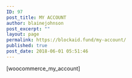 ```yaml
---
ID: 97
post_title: MY ACCOUNT
author: blainejohnson
post_excerpt: ""
layout: page
permalink: https://blockaid.fund/my-account/
published: true
post_date: 2018-06-01 05:51:46
---
```

[woocommerce_my_account]